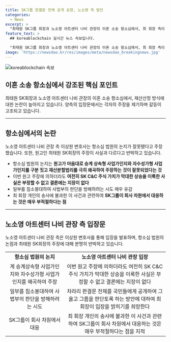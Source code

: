 ```yaml
---
title: SK그룹 판결문 전체 공개 요청, 노소영 측 발언
categories:
  - News
excerpt: >
  "최태원 SK그룹 회장과 노소영 아트센터 나비 관장의 이혼 소송 항소심에서, 최 회장 측이 재산산정 방식을 비판하고 항소하기로 결심한 가운데, 노 관장 측은 개인 소송에 회사 차원에서 대응하는 것은 부적절하다고 주장했다. 이에 대한 토론이 고조되고 있으며, 양측의 입장문은 논란을 더 키우고 있다."
feature_text: >
  ## koreablockchain 실시간 뉴스 속보입니다.

  "최태원 SK그룹 회장과 노소영 아트센터 나비 관장의 이혼 소송 항소심에서, 최 회장 측이 재산산정 방식을 비판하고 항소하기로 결심한 가운데, 노 관장 측은 개인 소송에 회사 차원에서 대응하는 것은 부적절하다고 주장했다. 이에 대한 토론이 고조되고 있으며, 양측의 입장문은 논란을 더 키우고 있다."
image: 'https://newsdao.kr/res/images/meta/newsdao_breakingnews.jpg'
---
```


<p><img src="https://newsdao.kr/res/images/meta/newsdao_breakingnews.jpg" alt="koreablockchain 속보" /></p>

<h2 data-ke-size="size26">이혼 소송 항소심에서 강조된 핵심 포인트</h2>

<p data-ke-size="size16">최태원 SK회장과 노소영 아트센터 나비 관장의 이혼 소송 항소심에서, 재산산정 방식에 대한 논란이 높아지고 있습니다. 양측의 입장문에서는 각자의 주장을 제기하며 갈등이 고조되고 있습니다.</p>

<hr>

<h2 data-ke-size="size24">항소심에서의 논란</h2>

<p data-ke-size="size16">노소영 아트센터 나비 관장 측 이상원 변호사는 항소심 법원의 논지가 잘못됐다고 주장했습니다. 또한, 원고인 최태원 SK회장의 주장이 사실과 다르다고 반박하고 있습니다.</p>

<ul>
    <li>항소심 법원의 논지는 <b>원고가 마음대로 승계 상속형 사업가인지와 자수성가형 사업가인지를 구분 짓고 재산분할법리를 극히 왜곡하여 주장하는 것이 잘못되었다는 것</b></li>
    <li>이번 원고 주장에 의하더라도 <b>여전히 SK C&C 주식 가치가 막대한 상승을 이룩한 사실은 부정할 수 없고 결론에는 지장이 없다</b></li>
    <li>일부를 침소봉대하여 사법부의 판단을 방해하려는 시도 매우 유감</li>
    <li>최 회장 개인의 송사에 불과한 이 사건과 관련하여 <b>SK그룹이 회사 차원에서 대응하는 것은 매우 부적절하다는 점</b></li>
</ul>

<hr>

<h2 data-ke-size="size24">노소영 아트센터 나비 관장 측 입장문</h2>

<p data-ke-size="size16">노소영 아트센터 나비 관장 측은 이상원 변호사를 통해 입장을 발표하며, 항소심 법원의 논점과 최태원 SK회장의 주장에 대해 분명히 반박하고 있습니다.</p>

<table>
    <tr>
        <td style="text-align: center; height: 17px;"><b>항소심 법원의 논지</b></td>
        <td style="text-align: center; height: 17px;"><b>노소영 아트센터 나비 관장 입장</b></td>
    </tr>
    <tr>
        <td style="text-align: center; height: 17px;">계 승계상속형 사업가인지와 자수성가형 사업가인지를 왜곡하여 주장</td>
        <td style="text-align: center; height: 17px;">이번 원고 주장에 의하더라도 여전히 SK C&C 주식 가치가 막대한 상승을 이룩한 사실은 부정할 수 없고 결론에는 지장이 없다</td>
    </tr>
    <tr>
        <td style="text-align: center; height: 17px;">일부를 침소봉대하여 사법부의 판단을 방해하려는 시도</td>
        <td style="text-align: center; height: 17px;">차라리 판결문 전체를 국민들에게 공개하여 그 옳고 그름을 판단토록 하는 방안에 대하여 최 회장이 입장을 밝히기를 희망한다</td>
    </tr>
    <tr>
        <td style="text-align: center; height: 17px;">SK그룹이 회사 차원에서 대응</td>
        <td style="text-align: center; height: 17px;">최 회장 개인의 송사에 불과한 이 사건과 관련하여 SK그룹이 회사 차원에서 대응하는 것은 매우 부적절하다는 점을 지적</td>
    </tr>
</table>

